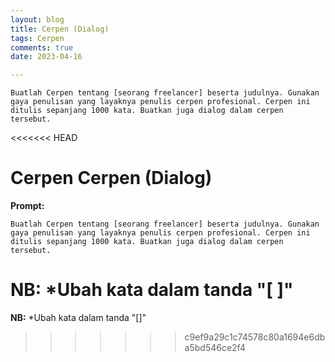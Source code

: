 ```yaml
---
layout: blog
title: Cerpen (Dialog)
tags: Cerpen
comments: true
date: 2023-04-16

---
```

    Buatlah Cerpen tentang [seorang freelancer] beserta judulnya. Gunakan gaya penulisan yang layaknya penulis cerpen profesional. Cerpen ini ditulis sepanjang 1000 kata. Buatkan juga dialog dalam cerpen tersebut.

<<<<<<< HEAD
# Cerpen Cerpen (Dialog)

**Prompt:**
```
Buatlah Cerpen tentang [seorang freelancer] beserta judulnya. Gunakan gaya penulisan yang layaknya penulis cerpen profesional. Cerpen ini ditulis sepanjang 1000 kata. Buatkan juga dialog dalam cerpen tersebut.
```

**NB:** *Ubah kata dalam tanda "[ ]"
=======
**NB:** *Ubah kata dalam tanda "\[\]"
>>>>>>> c9ef9a29c1c74578c80a1694e6dba5bd546ce2f4